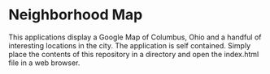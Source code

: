 # Neighborhood Map

This applications display a Google Map of Columbus, Ohio and a handful
of interesting locations in the city. The application is self contained.
Simply place the contents of this repository in a directory and open the
index.html file in a web browser.